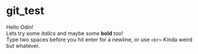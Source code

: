 # git_test
Hello Odin!  
Lets try some *italics* and maybe some **bold** too!<br>
Type two spaces before you hit enter for a newline, or use `<br>`
Kinda weird but whatever. 